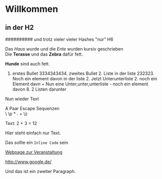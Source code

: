 # Willkommen

## in der H2
########## und trotz vieler vieler Hashes "nur" H6

Das *Haus* wurde und die _Ente_ wurden kursiv geschrieben  
Die __Terasse__ und das **Zebra** dafür fett.

**Hunde** sind auch fett.

1. erstes Bullet 
3334343434. zweites Bullet
    2. Liste in der liste
    232323. Noch ein element davon in der liste
        2. Jetzt Unterunterliste
        2. noch ein Element davn
            + Nun eine Unter,unter,unterliste
            - noch ein element davon
    8. 2 Listen darunter
        
Nun wieder Text        

A Paar Escape Sequenzen  
\\ \p \* \. \+ \z

Text: 2 + 3 = 12  

Hier steht einfach
nur Text.



Das sollte ein `Inline Code` sein


[Webpage zur Veranstaltung](http://ob.cs.hm.edu/lectures/compiler)

<http://www.google.de/>

Und
das 
ist
ein
zweiter
Paragraph.
